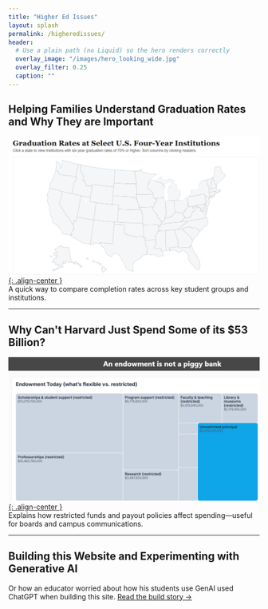 ```yaml
---
title: "Higher Ed Issues"
layout: splash
permalink: /higheredissues/
header:
  # Use a plain path (no Liquid) so the hero renders correctly
  overlay_image: "/images/hero_looking_wide.jpg"
  overlay_filter: 0.25
  caption: ""
---
```


<style>
  /* Shrink the hero and tighten spacing — unscoped so it actually applies here */
  .page__hero--overlay {
    min-height: 18vh !important;   /* reduce from ~90vh */
    margin-bottom: 0.5rem !important;
  }
  .page__hero--overlay .wrapper {
    padding-top: 0.75rem !important;
    padding-bottom: 0.75rem !important;
  }
  .page__content {
    margin-top: 0 !important;
    padding-top: 0 !important;
  }
</style>

## Helping Families Understand Graduation Rates and Why They are Important
[![Graduation Rates by Group](/images/grad_map_thumb.png){: .align-center }](/viz/Grad_Map/)  
A quick way to compare completion rates across key student groups and institutions.

---

## Why Can't Harvard Just Spend Some of its $53 Billion?
[![Endowment Simulator](/images/endowment_thumb.png){: .align-center }](/endowment/)  
Explains how restricted funds and payout policies affect spending—useful for boards and campus communications.

---

## Building this Website and Experimenting with Generative AI 
Or how an educator worried about how his students use GenAI used ChatGPT when building this site. 
[Read the build story →](/viz/genai_debugging/)
